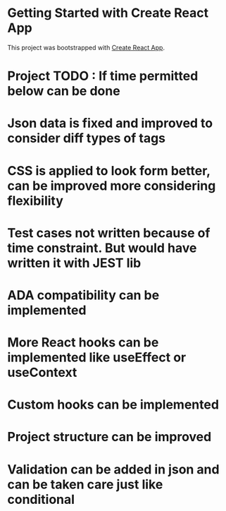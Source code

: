 # Getting Started with Create React App

This project was bootstrapped with [Create React App](https://github.com/facebook/create-react-app).

# Project TODO : If time permitted below can be done

# Json data is fixed and improved to consider diff types of tags
# CSS is applied to look form better, can be improved more considering flexibility
# Test cases not written because of time constraint. But would have written it with JEST lib
# ADA compatibility can be implemented
# More React hooks can be implemented like useEffect or useContext
# Custom hooks can be implemented
# Project structure can be improved
# Validation can be added in json and can be taken care just like conditional